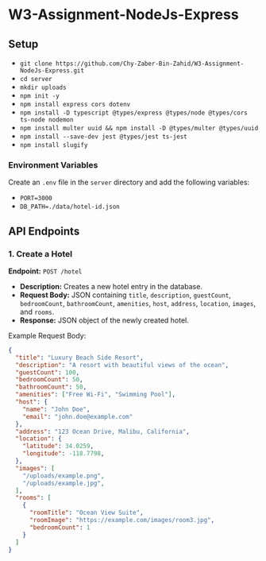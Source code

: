 # W3-Assignment-NodeJs-Express

## Setup

- `git clone https://github.com/Chy-Zaber-Bin-Zahid/W3-Assignment-NodeJs-Express.git`
- `cd server`
- `mkdir uploads`
- `npm init -y`
- `npm install express cors dotenv`
- `npm install -D typescript @types/express @types/node @types/cors ts-node nodemon`
- `npm install multer uuid && npm install -D @types/multer @types/uuid`
- `npm install --save-dev jest @types/jest ts-jest`
- `npm install slugify`

### Environment Variables

Create an `.env` file in the `server` directory and add the following variables:

- `PORT=3000`
- `DB_PATH=./data/hotel-id.json`

## API Endpoints

### 1. Create a Hotel

**Endpoint:** `POST /hotel`

- **Description:** Creates a new hotel entry in the database.
- **Request Body:** JSON containing `title`, `description`, `guestCount`, `bedroomCount`, `bathroomCount`, `amenities`, `host`, `address`, `location`, `images`, and `rooms`.
- **Response:** JSON object of the newly created hotel.

Example Request Body:
```json
{
  "title": "Luxury Beach Side Resort",
  "description": "A resort with beautiful views of the ocean",
  "guestCount": 100,
  "bedroomCount": 50,
  "bathroomCount": 50,
  "amenities": ["Free Wi-Fi", "Swimming Pool"],
  "host": {
    "name": "John Doe",
    "email": "john.doe@example.com"
  },
  "address": "123 Ocean Drive, Malibu, California",
  "location": {
    "latitude": 34.0259,
    "longitude": -118.7798,
  },
  "images": [
    "/uploads/example.png",
    "/uploads/example.jpg",
  ],
  "rooms": [
    {
      "roomTitle": "Ocean View Suite",
      "roomImage": "https://example.com/images/room3.jpg",
      "bedroomCount": 1
    }
  ]
}
```
